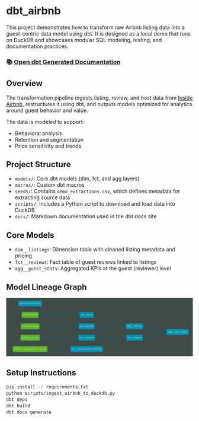 # dbt_airbnb

This project demonstrates how to transform raw Airbnb listing data into a guest-centric data model using dbt. It is designed as a local demo that runs on DuckDB and showcases modular SQL modeling, testing, and documentation practices.

<h3>📚 <a href="https://sergio-data-bi.github.io/dbt_airbnb" target="_blank">Open dbt Generated Documentation</a></h3>

## Overview

The transformation pipeline ingests listing, review, and host data from [Inside Airbnb](https://insideairbnb.com/get-the-data/), restructures it using dbt, and outputs models optimized for analytics around guest behavior and value.

The data is modeled to support:
- Behavioral analysis
- Retention and segmentation
- Price sensitivity and trends

## Project Structure

- `models/`: Core dbt models (dim, fct, and agg layers)
- `macros/`: Custom dbt macros
- `seeds/`: Contains `demo_extractions.csv`, which defines metadata for extracting source data
- `scripts/`: Includes a Python script to download and load data into DuckDB
- `docs/`: Markdown documentation used in the dbt docs site

## Core Models

- `dim__listings`: Dimension table with cleaned listing metadata and pricing
- `fct__reviews`: Fact table of guest reviews linked to listings
- `agg__guest_stats`: Aggregated KPIs at the guest (reviewer) level

## Model Lineage Graph

![Lineage Graph](assets/dbt_lineage_graph.jpg)

## Setup Instructions

```bash
pip install -r requirements.txt
python scripts/ingest_airbnb_to_duckdb.py
dbt deps
dbt build
dbt docs generate
```
